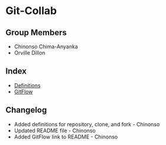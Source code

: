 # Git-Collab

## Group Members
* Chinonso Chima-Anyanka
* Orville Dillon

## Index
* [Definitions](https://github.com/ChinonsoChima/Git-Collab/blob/master/main.py)
* [GitFlow](https://github.com/ChinonsoChima/Git-Collab/blob/master/gitflow.py)

## Changelog
* Added definitions for repository, clone, and fork - Chinonso
* Updated README file - Chinonso
* Added GitFlow link to README - Chinonso